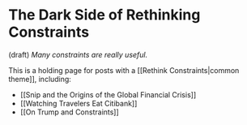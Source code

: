 # The Dark Side of Rethinking Constraints
(draft) 
*Many constraints are really useful.* 

This is a holding page for posts with a [[Rethink Constraints|common theme]], including: 

- [[Snip and the Origins of the Global Financial Crisis]] 
- [[Watching Travelers Eat Citibank]] 
- [[On Trump and Constraints]] 

